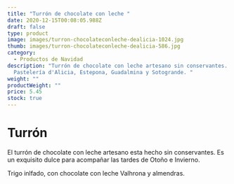 ```yaml
---
title: "Turrón de chocolate con leche "
date: 2020-12-15T00:08:05.988Z
draft: false
type: product
image: images/turron-chocolateconleche-dealicia-1024.jpg
thumb: images/turron-chocolateconleche-dealicia-586.jpg
category:
  - Productos de Navidad
description: "Turrón de chocolate con leche artesano sin conservantes.
  Pastelería d'Alicia, Estepona, Guadalmina y Sotogrande. "
weight: ""
productWeight: ""
price: 5.45
stock: true
---
```

# Turrón

El turrón de chocolate con leche artesano  esta hecho sin conservantes.  Es un exquisito dulce para acompañar las tardes de Otoño e Invierno. 

Trigo inlfado, con chocolate con leche Valhrona y almendras.